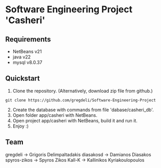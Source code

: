# Software Engineering Project 'Casheri'

## Requirements

- NetBeans v21
- java v22
- mysql v8.0.37

## Quickstart

1.  Clone the repository. (Alternatively, download zip file from github.)
```
git clone https://github.com/gregdeli/Software-Engineering-Project
```
2.  Create the database with commands from file 'dabase/casheri_db'.
3.  Open folder app/casheri with NetBeans.
4.  Open project app/casheri with NetBeans, build it and run it.
5.  Enjoy :)

## Team

gregdeli -> Grigoris Delimpaltadakis
diasakosd -> Damianos Diasakos
spyros-zikos -> Spyros Zikos
Kall-K -> Kallinikos Kyriakoulopoulos
